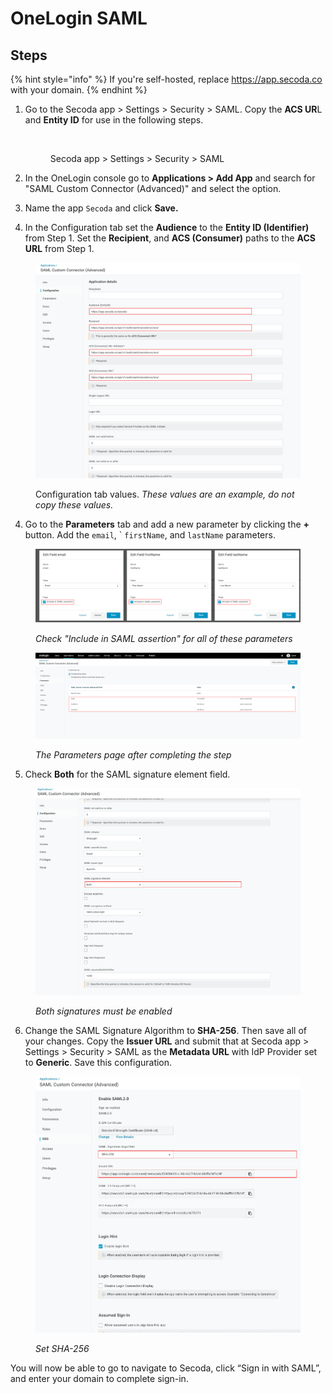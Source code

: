 # OneLogin SAML

## Steps

{% hint style="info" %}
If you're self-hosted, replace https://app.secoda.co with your domain.
{% endhint %}

1.  Go to the Secoda app > Settings > Security > SAML. Copy the **ACS UR**L and **Entity ID** for use in the following steps.

    <figure><img src="../.gitbook/assets/Screenshot 2025-04-23 at 10.43.53 AM (4).png" alt=""><figcaption><p>Secoda app > Settings > Security > SAML</p></figcaption></figure>
2. In the OneLogin console go to **Applications > Add App** and search for "SAML Custom Connector (Advanced)" and select the option.
3. Name the app `Secoda` and click **Save.**
4. In the Configuration tab set the **Audience** to the **Entity ID (Identifier)** from Step 1. Set the **Recipient**, and **ACS (Consumer)** paths to the **ACS URL** from Step 1.

<figure><img src="../.gitbook/assets/Group 6.png" alt=""><figcaption><p>Configuration tab values. <em>These values are an example, do not copy these values.</em></p></figcaption></figure>

4. Go to the **Parameters** tab and add a new parameter by clicking the **+** button. Add the `email`, \` `firstName`, and `lastName` parameters.&#x20;

<figure><img src="../.gitbook/assets/Group 9.png" alt=""><figcaption><p><em>Check "Include in SAML assertion" for all of these parameters</em></p></figcaption></figure>

<figure><img src="../.gitbook/assets/Group 5 (1).png" alt=""><figcaption><p><em>The Parameters page after completing the step</em></p></figcaption></figure>

5. Check **Both** for the SAML signature element field.

<figure><img src="../.gitbook/assets/Group 7.png" alt=""><figcaption><p><em>Both signatures must be enabled</em></p></figcaption></figure>

6. Change the SAML Signature Algorithm to **SHA-256**. Then save all of your changes. Copy the **Issuer URL** and submit that at Secoda app > Settings > Security > SAML as the **Metadata URL** with IdP Provider set to **Generic**. Save this configuration.

<figure><img src="../.gitbook/assets/Group 1 (1) (1).png" alt=""><figcaption><p><em>Set SHA-256</em></p></figcaption></figure>

You will now be able to go to navigate to Secoda, click “Sign in with SAML”, and enter your domain to complete sign-in.
